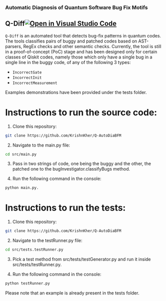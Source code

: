 ### Automatic Diagnosis of Quantum Software Bug Fix Motifs

## Q-Diff[![Open in Visual Studio Code](https://open.vscode.dev/badges/open-in-vscode.svg)](https://open.vscode.dev/dj-stripe/dj-stripe)
```Q-Diff``` is an automated tool that detects bug-fix patterns in quantum codes. The tools classifies pairs of buggy and patched codes based on AST-parsers, RegEx checks and other semantic checks. Currently, the tool is still in a proof-of-concept (PoC) stage and has been designed only for certain classes of Qiskit codes, namely those which only have a single bug in a single line in the buggy code, of any of the following $3$ types:
- ```IncorrectGate```
- ```IncorrectInit```
- ```IncorrectMeasurement```

Examples demonstrations have been provided under the tests folder.

# Instructions to run the source code:

1. Clone this repository:

```bash
git clone https://github.com/KrishnKher/Q-AutoDiaBFM
```

2. Navigate to the main.py file:

```bash
cd src/main.py
```

3. Pass in two strings of code, one being the buggy and the other, the patched one to the bugInvestigator.classifyBugs method.

4. Run the following command in the console:

```bash
python main.py.
```
  
 # Instructions to run the tests:
 
1. Clone this repository:

```bash
git clone https://github.com/KrishnKher/Q-AutoDiaBFM
```

2. Navigate to the testRunner.py file:

```bash
cd src/tests.testRunner.py
```

3. Pick a test method from src/tests/testGenerator.py and run it inside src/tests/testRunner.py.

4. Run the following command in the console:

```bash
python testRunner.py
```
  
  Please note that an example is already present in the tests folder.
